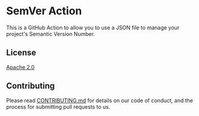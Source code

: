 # SemVer Action

This is a GitHub Action to allow you to use a JSON file to manage your project's Semantic Version Number.

## License

[Apache 2.0](LICENSE.txt)

## Contributing

Please read [CONTRIBUTING.md](CONTRIBUTING.md) for details on our code of conduct, and the process for submitting pull
requests to us.